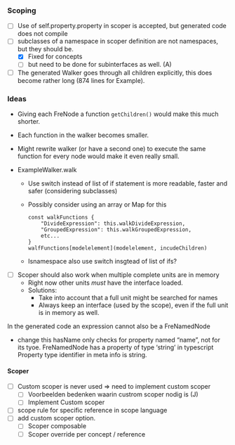 ### Scoping

- [ ] Use of self.property.property in scoper is accepted, but generated code does not compile
- [ ] subclasses of a namespace in scoper definition are not namespaces, but they should  be.
  - [x] Fixed for concepts
  - [ ] but need to be done for subinterfaces as well. (A)

- [ ] The generated Walker goes through all children explicitly, this does become rather long (874 lines for Example). 

### Ideas

  - Giving each FreNode a function `getChildren()` would make this much shorter.
  - Each function in the walker becomes smaller.
  - Might rewrite walker (or have a second one) to execute the same function for every node would make it even really small.

- ExampleWalker.walk

  - Use switch instead of list of if statement is more readable, faster and safer (considering subclasses)

  - Possibly consider using an array or Map for this

    ```
    const walkFunctions {
    	"DivideExpression": this.walkDivideExpression,
    	"GroupedExpression": this.walkGroupedExpression,
    	etc...
    }
    walfFunctions[modelelement](modelelement, incudeChildren)
    ```

  - Isnamespace also use switch insgtead of list of ifs?

- [ ] Scoper should also work when multiple complete units are in memory
  - Right now other units _must_ have the interface loaded.
  - Solutions:
    - Take into account that a full unit might be searched for names
    - Always keep an interface (used by the scope), even if the full unit is in memory as well.

In the generated code an expression cannot also be a FreNamedNode
- change this
hasName only checks for property named “name”, not for its tyoe.
FreNamedNode has a property of type ‘string’ in typescript
Property type identifier in meta info is string.

#### Scoper

- [ ] Custom scoper is never used => need to implement custom scoper
  - [ ] Voorbeelden bedenken waarin custrom scoper nodig is (J)
  - [ ] Implement Custom scoper
- [ ] scope rule for specific reference in scope language
- [ ] add custom scoper option.
  - [ ] Scoper composable
  - [ ] Scoper override per concept / reference
